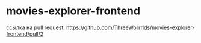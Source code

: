 # movies-explorer-frontend

ссылка на pull request: https://github.com/ThreeWorrrlds/movies-explorer-frontend/pull/2


